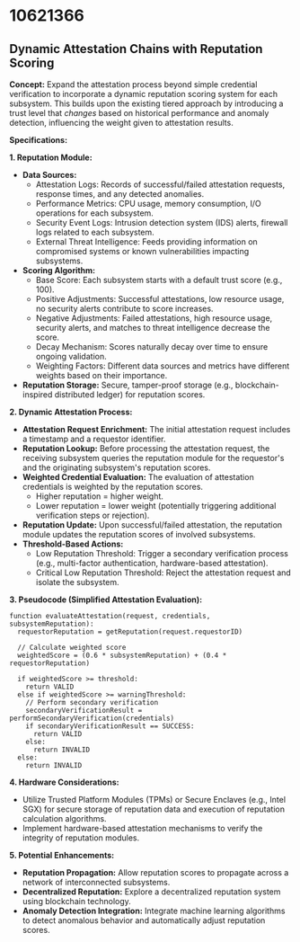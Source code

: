 # 10621366

## Dynamic Attestation Chains with Reputation Scoring

**Concept:** Expand the attestation process beyond simple credential verification to incorporate a dynamic reputation scoring system for each subsystem. This builds upon the existing tiered approach by introducing a trust level that *changes* based on historical performance and anomaly detection, influencing the weight given to attestation results.

**Specifications:**

**1. Reputation Module:**

*   **Data Sources:**
    *   Attestation Logs: Records of successful/failed attestation requests, response times, and any detected anomalies.
    *   Performance Metrics: CPU usage, memory consumption, I/O operations for each subsystem.
    *   Security Event Logs: Intrusion detection system (IDS) alerts, firewall logs related to each subsystem.
    *   External Threat Intelligence: Feeds providing information on compromised systems or known vulnerabilities impacting subsystems.
*   **Scoring Algorithm:**
    *   Base Score: Each subsystem starts with a default trust score (e.g., 100).
    *   Positive Adjustments: Successful attestations, low resource usage, no security alerts contribute to score increases.
    *   Negative Adjustments: Failed attestations, high resource usage, security alerts, and matches to threat intelligence decrease the score.
    *   Decay Mechanism: Scores naturally decay over time to ensure ongoing validation.
    *   Weighting Factors:  Different data sources and metrics have different weights based on their importance.
*   **Reputation Storage:** Secure, tamper-proof storage (e.g., blockchain-inspired distributed ledger) for reputation scores.

**2. Dynamic Attestation Process:**

*   **Attestation Request Enrichment:** The initial attestation request includes a timestamp and a requestor identifier.
*   **Reputation Lookup:** Before processing the attestation request, the receiving subsystem queries the reputation module for the requestor's and the originating subsystem's reputation scores.
*   **Weighted Credential Evaluation:** The evaluation of attestation credentials is weighted by the reputation scores.
    *   Higher reputation = higher weight.
    *   Lower reputation = lower weight (potentially triggering additional verification steps or rejection).
*   **Reputation Update:** Upon successful/failed attestation, the reputation module updates the reputation scores of involved subsystems.
*   **Threshold-Based Actions:**
    *   Low Reputation Threshold: Trigger a secondary verification process (e.g., multi-factor authentication, hardware-based attestation).
    *   Critical Low Reputation Threshold: Reject the attestation request and isolate the subsystem.

**3. Pseudocode (Simplified Attestation Evaluation):**

```
function evaluateAttestation(request, credentials, subsystemReputation):
  requestorReputation = getReputation(request.requestorID)

  // Calculate weighted score
  weightedScore = (0.6 * subsystemReputation) + (0.4 * requestorReputation)

  if weightedScore >= threshold:
    return VALID
  else if weightedScore >= warningThreshold:
    // Perform secondary verification
    secondaryVerificationResult = performSecondaryVerification(credentials)
    if secondaryVerificationResult == SUCCESS:
      return VALID
    else:
      return INVALID
  else:
    return INVALID
```

**4. Hardware Considerations:**

*   Utilize Trusted Platform Modules (TPMs) or Secure Enclaves (e.g., Intel SGX) for secure storage of reputation data and execution of reputation calculation algorithms.
*   Implement hardware-based attestation mechanisms to verify the integrity of reputation modules.

**5. Potential Enhancements:**

*   **Reputation Propagation:** Allow reputation scores to propagate across a network of interconnected subsystems.
*   **Decentralized Reputation:** Explore a decentralized reputation system using blockchain technology.
*   **Anomaly Detection Integration:** Integrate machine learning algorithms to detect anomalous behavior and automatically adjust reputation scores.